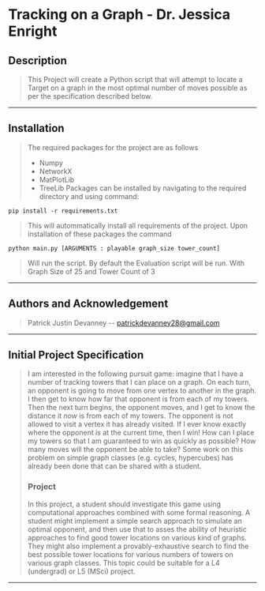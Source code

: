 # Tracking on a Graph - Dr. Jessica Enright
## Description
> This Project will create a Python script that will attempt to locate a Target on a graph in the most optimal number of moves possible as per the specification described below.
---
## Installation
> The required packages for the project are as follows
> * Numpy
> * NetworkX
> * MatPlotLib
> * TreeLib
> Packages can be installed by navigating to the required directory and using command:
```` 
pip install -r requirements.txt
````
> This will autommatically install all requirements of the project.
> Upon installation of these packages the command
````
python main.py [ARGUMENTS : playable graph_size tower_count]
````
> Will run the script. By default the Evaluation script will be run. With Graph Size of 25 and Tower Count of 3
---
## Authors and Acknowledgement
> Patrick Justin Devanney -- patrickdevanney28@gmail.com
---
## Initial Project Specification
> I am interested in the following pursuit game: imagine that I have a number of tracking towers that I can place on a graph. 
On each turn, an opponent is going to move from one vertex to another in the graph. I then get to know how far that opponent is from each of my towers. 
Then the next turn begins, the opponent moves, and I get to know the distance it *now* is from each of my towers. 
The opponent is not allowed to visit a vertex it has already visited. 
If I ever know exactly where the opponent is at the current time, then I win! How can I place my towers so that I am guaranteed to win as quickly as possible? 
How many moves will the opponent be able to take? Some work on this problem on simple graph classes (e.g. cycles, hypercubes) has already been done that can be shared with a student. 
> ### Project
> In this project, a student should investigate this game using computational approaches combined with some formal reasoning. 
A student might implement a simple search approach to simulate an optimal opponent, and then use that to asses the ability of heuristic approaches to find good tower locations on various 
kind of graphs. 
They might also implement a provably-exhaustive search to find the best possible tower locations for various numbers of towers on various graph classes. This topic could be suitable for a L4 (undergrad) or L5 (MSci) project.
---
